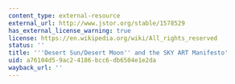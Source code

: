 ```yaml
---
content_type: external-resource
external_url: http://www.jstor.org/stable/1578529
has_external_license_warning: true
license: https://en.wikipedia.org/wiki/All_rights_reserved
status: ''
title: '''Desert Sun/Desert Moon'' and the SKY ART Manifesto'
uid: a76104d5-9ac2-4186-bcc6-db6504e1e2da
wayback_url: ''
---
```

